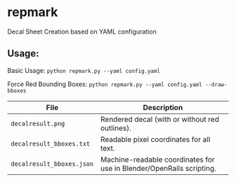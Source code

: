 # repmark

Decal Sheet Creation based on YAML configuration

## Usage: 

Basic Usage:  `python repmark.py --yaml config.yaml`

Force Red Bounding Boxes: `python repmark.py --yaml config.yaml --draw-bboxes`

| File                      | Description                                                          |
| ------------------------- | -------------------------------------------------------------------- |
| `decalresult.png`         | Rendered decal (with or without red outlines).                       |
| `decalresult_bboxes.txt`  | Readable pixel coordinates for all text.                             |
| `decalresult_bboxes.json` | Machine-readable coordinates for use in Blender/OpenRails scripting. |


